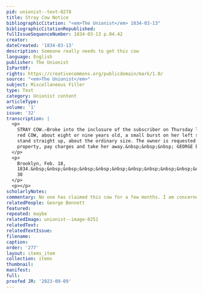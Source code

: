 ```yaml
---
pid: unionist--text-0278
title: Stray Cow Notice
bibliographicCitation: "<em>The Unionist</em> 1834-03-13"
bibliographicCitationRepublished: 
fullIssueSequenceNumber: 1834-03-13 p.04.42
creator: 
dateCreated: '1834-03-13'
description: Someone really needs to get this cow
language: English
publisher: The Unionist
IsPartOf: 
rights: https://creativecommons.org/publicdomain/mark/1.0/
source: "<em>The Unionist</em>"
subject: Miscellaneous Filler
type: Text
category: Unionist content
articleType: 
volume: '1'
issue: '32'
transcription: |
  <p>
    STRAY COW.—Broke into the inclosure of the subscriber on Thursday last, a pale
    red COW, about eight or nine years old, a small burst on her left side, horns
    stand straight up, about the ordinary size. The owner is requested to prove
    property, pay charges and take her away.&nbsp;&nbsp;&nbsp; GEORGE BENNETT.
  </p>
  <p>
    Brooklyn, Feb. 18,
    1834.&nbsp;&nbsp;&nbsp;&nbsp;&nbsp;&nbsp;&nbsp;&nbsp;&nbsp;&nbsp;&nbsp;&nbsp;&nbsp;&nbsp;&nbsp;&nbsp;&nbsp;&nbsp;&nbsp;&nbsp;&nbsp;&nbsp;&nbsp;&nbsp;&nbsp;&nbsp;&nbsp;&nbsp;&nbsp;&nbsp;&nbsp;&nbsp;&nbsp;&nbsp;&nbsp;&nbsp;&nbsp;&nbsp;&nbsp;&nbsp;&nbsp;&nbsp;&nbsp;&nbsp;
    30
  </p>
  <p></p>
scholarlyNotes: 
commentary: No one has claimed this cow for a few months. I am concerned.
relatedPeople: George Bennett
featured: 
repeated: maybe
relatedImage: unionist--image-0251
relatedText: 
relatedTextIssue: 
filename: 
caption: 
order: '277'
layout: items_item
collection: items
thumbnail: 
manifest: 
full: 
proofed JR: '2023-09-09'
---
```


